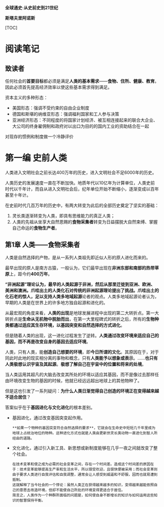 **全球通史·从史前史到21世纪**

**斯塔夫里阿诺斯**

[TOC]

# 阅读笔记

## 致读者

任何社会的**首要目标**都必须是满足**人类的基本需求**——**食物、住所、健康、教育**。因此必须首先提高经济效率以使这些基本需求得到满足。

资本主义的多种形态：

- 美国形态：强调不受约束的自由企业制度
- 德国和斯堪的纳维亚形态：强调福利国家和工人参与决策
- 亚洲经济形态：不同程度的将国家计划经济、被互相连接起来的联合大企业、大公司的终身雇佣制和政府对以出口为目的的国内工业的资助结合在一起

对现存的惯例和制度做一个冷静评价

# 第一编 史前人类

人类进入文明社会之前长达400万年的历史，进入文明社会不足6000年的历史。

人类历史的发展速度一直在不断加快。地质年代以10亿年为计算单位，人类史前时代以千年计，而自从进入文明社会后，纪年单位开始不断缩小，逐渐变成以百年甚至十年计。

在史前时代几百万年的历史中，有两大转变为此后的全部历史奠定了坚实的基础：

1. 灵长类逐渐转变为人类，即具有思维能力的真正人类；
2. 人类的先祖从坐享大自然恩赐的**食物采集者**转变为日益摆脱大自然束缚、掌握自己命运的**食物生产者**。

## 第1章 人类——食物采集者

人类是自然选择的产物，是从一系列人类祖先即近似人形的原人进化而来的。

最早出现的原人是南方古猿，一般认为，它们最早出现在**非洲东部和南部的热带草原**上，距今约**400万年**。

**“非洲起源”**理论认为，最早的人类起源于非洲，然后从那里迁徙到亚洲、欧洲、美洲和澳洲。爪哇出土的人类化石对传统的非洲起源理论提出了挑战。爪哇出土的化石老的惊人，足以支持**人类多地域起源**论者的观点。人类多地域起源论者认为，早期的人类是在世界上的许多地方独自起源和进化的。



从最宏观的角度来看，**人类的出现**是地球发展进程中出现的第二大转折点。第一大转折点是**生命从无机物中脱胎而出**，在第一大里程碑式的转折之后，所有的**生物种类都通过适应其生存环境，以基因突变和自然选择的方式进化**。

但是随着人类的出现，这一进化过程发生了逆转。**人类通过改变环境来适应自己的基因，而不再是改变自身的基因去适应环境**。

人类，只有人类，能**创造自己想要的环境**，即**今日所谓的文化**。其原因在于，对于同此时此地的现实相分离的事物和概念，只有**人类能予以想象或表示**。……**也只有人类极想认识宇宙及其起源**。**极想了解自己在宇宙中的位置和将来的处境**。



当人类运用其超凡的大脑去改变其所处的环境以适应其基因，而不是像过去那样任由环境改变生物的基因的时候，他就已经远远超出地球上的其他物种了。

但是这也引发了一系列疑问：**为什么人类日渐觉得自己创造的环境正在变得越来越不适合居住**？

答案似乎在于**基因进化与文化进化**的根本差别。

- 基因进化，通过改变基因突变起作用。

  ```
  **如果一个物种的基因突变符合自然选择的要求**，它就会在生命史中短短几千年里成为地球上占统治地位的物种。这种进化方式也就是人类由更新世灵长类动物一直进化到智人所经由的道路。
  ```

- 文化进化，通过引入新工具、新思想或新制度能够在几乎一夜之间就改变了整个社会。

  ```
  在技术变革和使之成为必需的社会变革之间，存在一个时间差。造成这个时间差的原因在于：技术变革能够提高生产率和生活水平，所以很受欢迎，且很快便被采用；而社会变革则由于要求人类进行自我评估和自我调整，通常会让人感受到威逼和不舒服，因而也就易遭到抵制。
  这就解释了当今社会的一个悖论：虽然人类正在获得越来越多的知识，变得越来越能依照自己的意愿去改造环境，但却不能使自己所处的环境变得更适合于居住。
  简言之，人类作为一个种群所面临的问题是，如何使自身不断增长的知识与如何运用这些知识的智慧保持平衡。
  ```



